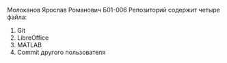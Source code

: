 Молоканов Ярослав Романович Б01-006
Репозиторий содержит четыре файла:
1. Git
2. LibreOffice
3. MATLAB
4. Commit другого пользователя

